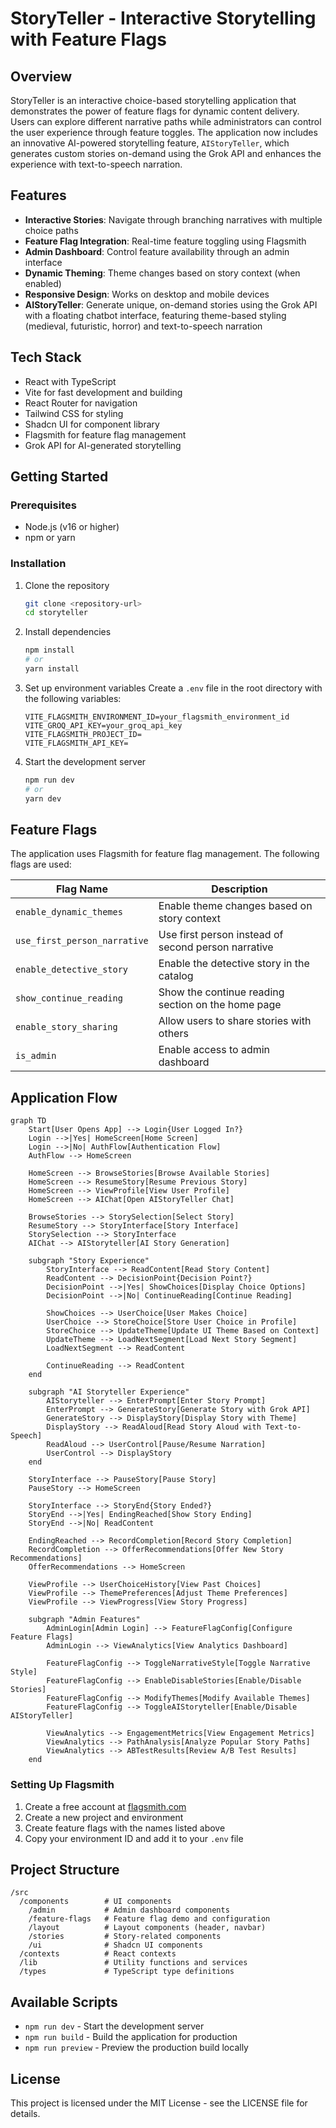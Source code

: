 # StoryTeller - Interactive Storytelling with Feature Flags

## Overview

StoryTeller is an interactive choice-based storytelling application that demonstrates the power of feature flags for dynamic content delivery. Users can explore different narrative paths while administrators can control the user experience through feature toggles. The application now includes an innovative AI-powered storytelling feature, `AIStoryTeller`, which generates custom stories on-demand using the Grok API and enhances the experience with text-to-speech narration.

## Features

- **Interactive Stories**: Navigate through branching narratives with multiple choice paths
- **Feature Flag Integration**: Real-time feature toggling using Flagsmith
- **Admin Dashboard**: Control feature availability through an admin interface
- **Dynamic Theming**: Theme changes based on story context (when enabled)
- **Responsive Design**: Works on desktop and mobile devices
- **AIStoryTeller**: Generate unique, on-demand stories using the Grok API with a floating chatbot interface, featuring theme-based styling (medieval, futuristic, horror) and text-to-speech narration

## Tech Stack

- React with TypeScript
- Vite for fast development and building
- React Router for navigation
- Tailwind CSS for styling
- Shadcn UI for component library
- Flagsmith for feature flag management
- Grok API for AI-generated storytelling

## Getting Started

### Prerequisites

- Node.js (v16 or higher)
- npm or yarn

### Installation

1. Clone the repository
   ```bash
   git clone <repository-url>
   cd storyteller
   ```

2. Install dependencies
   ```bash
   npm install
   # or
   yarn install
   ```

3. Set up environment variables
   Create a `.env` file in the root directory with the following variables:
   ```
   VITE_FLAGSMITH_ENVIRONMENT_ID=your_flagsmith_environment_id
   VITE_GROQ_API_KEY=your_groq_api_key
   VITE_FLAGSMITH_PROJECT_ID=
   VITE_FLAGSMITH_API_KEY=
   ```

4. Start the development server
   ```bash
   npm run dev
   # or
   yarn dev
   ```

## Feature Flags

The application uses Flagsmith for feature flag management. The following flags are used:

| Flag Name | Description |
|-----------|-------------|
| `enable_dynamic_themes` | Enable theme changes based on story context |
| `use_first_person_narrative` | Use first person instead of second person narrative |
| `enable_detective_story` | Enable the detective story in the catalog |
| `show_continue_reading` | Show the continue reading section on the home page |
| `enable_story_sharing` | Allow users to share stories with others |
| `is_admin` | Enable access to admin dashboard |

## Application Flow

```mermaid
graph TD
    Start[User Opens App] --> Login{User Logged In?}
    Login -->|Yes| HomeScreen[Home Screen]
    Login -->|No| AuthFlow[Authentication Flow]
    AuthFlow --> HomeScreen
    
    HomeScreen --> BrowseStories[Browse Available Stories]
    HomeScreen --> ResumeStory[Resume Previous Story]
    HomeScreen --> ViewProfile[View User Profile]
    HomeScreen --> AIChat[Open AIStoryTeller Chat]
    
    BrowseStories --> StorySelection[Select Story]
    ResumeStory --> StoryInterface[Story Interface]
    StorySelection --> StoryInterface
    AIChat --> AIStoryteller[AI Story Generation]
    
    subgraph "Story Experience"
        StoryInterface --> ReadContent[Read Story Content]
        ReadContent --> DecisionPoint{Decision Point?}
        DecisionPoint -->|Yes| ShowChoices[Display Choice Options]
        DecisionPoint -->|No| ContinueReading[Continue Reading]
        
        ShowChoices --> UserChoice[User Makes Choice]
        UserChoice --> StoreChoice[Store User Choice in Profile]
        StoreChoice --> UpdateTheme[Update UI Theme Based on Context]
        UpdateTheme --> LoadNextSegment[Load Next Story Segment]
        LoadNextSegment --> ReadContent
        
        ContinueReading --> ReadContent
    end

    subgraph "AI Storyteller Experience"
        AIStoryteller --> EnterPrompt[Enter Story Prompt]
        EnterPrompt --> GenerateStory[Generate Story with Grok API]
        GenerateStory --> DisplayStory[Display Story with Theme]
        DisplayStory --> ReadAloud[Read Story Aloud with Text-to-Speech]
        ReadAloud --> UserControl[Pause/Resume Narration]
        UserControl --> DisplayStory
    end
    
    StoryInterface --> PauseStory[Pause Story]
    PauseStory --> HomeScreen
    
    StoryInterface --> StoryEnd{Story Ended?}
    StoryEnd -->|Yes| EndingReached[Show Story Ending]
    StoryEnd -->|No| ReadContent
    
    EndingReached --> RecordCompletion[Record Story Completion]
    RecordCompletion --> OfferRecommendations[Offer New Story Recommendations]
    OfferRecommendations --> HomeScreen
    
    ViewProfile --> UserChoiceHistory[View Past Choices]
    ViewProfile --> ThemePreferences[Adjust Theme Preferences]
    ViewProfile --> ViewProgress[View Story Progress]
    
    subgraph "Admin Features"
        AdminLogin[Admin Login] --> FeatureFlagConfig[Configure Feature Flags]
        AdminLogin --> ViewAnalytics[View Analytics Dashboard]
        
        FeatureFlagConfig --> ToggleNarrativeStyle[Toggle Narrative Style]
        FeatureFlagConfig --> EnableDisableStories[Enable/Disable Stories]
        FeatureFlagConfig --> ModifyThemes[Modify Available Themes]
        FeatureFlagConfig --> ToggleAIStoryteller[Enable/Disable AIStoryTeller]
        
        ViewAnalytics --> EngagementMetrics[View Engagement Metrics]
        ViewAnalytics --> PathAnalysis[Analyze Popular Story Paths]
        ViewAnalytics --> ABTestResults[Review A/B Test Results]
    end
```

### Setting Up Flagsmith

1. Create a free account at [flagsmith.com](https://flagsmith.com)
2. Create a new project and environment
3. Create feature flags with the names listed above
4. Copy your environment ID and add it to your `.env` file

## Project Structure

```
/src
  /components        # UI components
    /admin           # Admin dashboard components
    /feature-flags   # Feature flag demo and configuration
    /layout          # Layout components (header, navbar)
    /stories         # Story-related components
    /ui              # Shadcn UI components
  /contexts          # React contexts
  /lib               # Utility functions and services
  /types             # TypeScript type definitions
```

## Available Scripts

- `npm run dev` - Start the development server
- `npm run build` - Build the application for production
- `npm run preview` - Preview the production build locally


## License

This project is licensed under the MIT License - see the LICENSE file for details.
